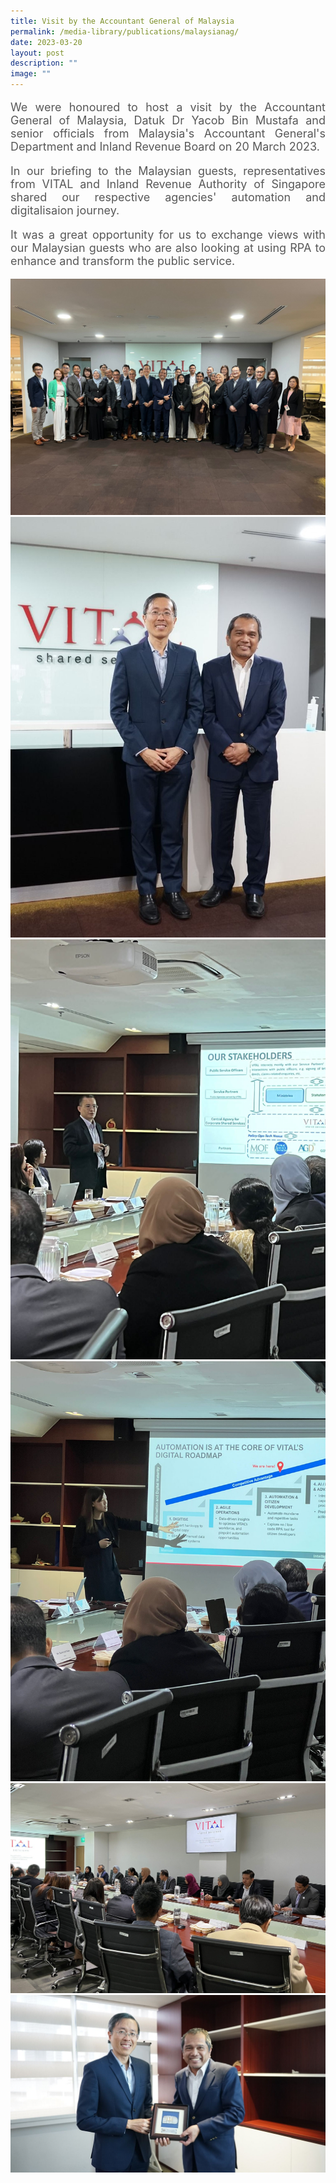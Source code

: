 ```yaml
---
title: Visit by the Accountant General of Malaysia
permalink: /media-library/publications/malaysianag/
date: 2023-03-20
layout: post
description: ""
image: ""
---
```

<p style="font-size: 18px;color:#585858;text-align:justify;">We were honoured to host a visit by the Accountant General of Malaysia, Datuk Dr Yacob Bin Mustafa and senior officials from Malaysia's Accountant General's Department and Inland Revenue Board on 20 March 2023.</p>

<p style="font-size: 18px;color:#585858;text-align:justify;">In our briefing to the Malaysian guests, representatives from VITAL and Inland Revenue Authority of Singapore shared our respective agencies' automation and digitalisaion journey.</p>

<p style="font-size: 18px;color:#585858;text-align:justify;">It was a great opportunity for us to exchange views with our Malaysian guests who are also looking at using RPA to enhance and transform the public service.</p>

<img src="/images/Media/malaysian 06.jpg">
<br>
<img src="/images/Media/malaysian 05.jpg">
<br>
<img src="/images/Media/malaysian 03.jpg">
<br>
<img src="/images/Media/malaysian 04.jpg">
<br>
<img src="/images/Media/malaysian 02.jpg">
<br>
<img src="/images/Media/malaysian 01.jpg">
